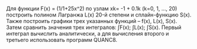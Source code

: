 Для функции F(x) = (1/1+25x^2) по узлам xk= -1 + 0.1k (k=0, 1, …, 20) построить полином Лагранжа L(x) 20-й степени и сплайн-функцию S(x). 
Также построить графики трех указанных функций – f(x), L(x), S(x). Затем сравнить значения трех интегралов: ∫F(x); ∫L(x); ∫S(x). 
Первый интеграл вычислить аналитически, а для вычисления второго и третьего использовать программ QUANC8.
